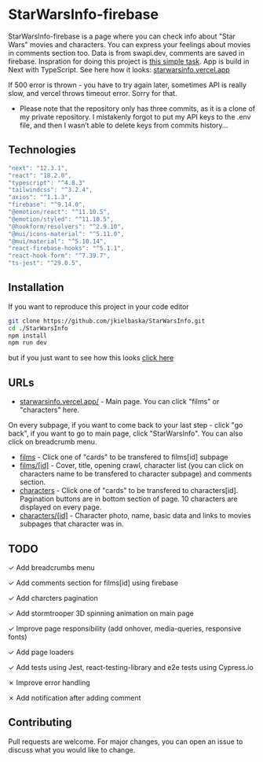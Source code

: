 # StarWarsInfo-firebase

StarWarsInfo-firebase is a page where you can check info about "Star Wars" movies and characters. You can express your feelings about movies in comments section too. Data is from swapi.dev, comments are saved in firebase. Inspration for doing this project is [this simple task](https://github.com/matluniewski/task). App is build in Next with TypeScript. See here how it looks:
[starwarsinfo.vercel.app](https://starwarsinfo.vercel.app/)

If 500 error is thrown - you have to try again later, sometimes API is really slow, and vercel throws timeout error. Sorry for that.

* Please note that the repository only has three commits, as it is a clone of my private repository. I mistakenly forgot to put my API keys to the .env file, and then I wasn’t able to delete keys from commits history…

## Technologies

```typescript
"next": "12.3.1",
"react": "18.2.0",
"typescript": "^4.8.3"
"tailwindcss": "^3.2.4",
"axios": "^1.1.3",
"firebase": "^9.14.0",
"@emotion/react": "^11.10.5",
"@emotion/styled": "^11.10.5",
"@hookform/resolvers": "^2.9.10",
"@mui/icons-material": "^5.11.0",
"@mui/material": "^5.10.14",
"react-firebase-hooks": "^5.1.1",
"react-hook-form": "^7.39.7",
"ts-jest": "^29.0.5",
```

## Installation

If you want to reproduce this project in your code editor

```bash
git clone https://github.com/jkielbaska/StarWarsInfo.git
cd ./StarWarsInfo
npm install
npm run dev
```

but if you just want to see how this looks [click here](https://starwarsinfo.vercel.app/)

## URLs

- [starwarsinfo.vercel.app/](https://starwarsinfo.vercel.app/) - Main page. You can click "films" or "characters" here.

On every subpage, if you want to come back to your last step - click "go back", if you want to go to main page, click "StarWarsInfo". You can also click on breadcrumb menu.

- [films](https://starwarsinfo.vercel.app/films) - Click one of "cards" to be transfered to films[id] subpage
- [films/[id]](https://starwarsinfo.vercel.app/films/1) - Cover, title, opening crawl, character list (you can click on characters name to be transfered to character subpage) and comments section.
- [characters](https://starwarsinfo.vercel.app/characters) - Click one of "cards" to be transfered to characters[id]. Pagination buttons are in bottom section of page. 10 characters are displayed on every page.
- [characters/[id]](https://starwarsinfo.vercel.app/characters/1) - Character photo, name, basic data and links to movies subpages that character was in.

## TODO

&check; Add breadcrumbs menu

&check; Add comments section for films[id] using firebase

&check; Add charcters pagination

&check; Add stormtrooper 3D spinning animation on main page

&check; Improve page responsibility (add onhover, media-queries, responsive fonts)

&check; Add page loaders

&check; Add tests using Jest, react-testing-library and e2e tests using Cypress.io

&cross; Improve error handling

&cross; Add notification after adding comment

## Contributing

Pull requests are welcome. For major changes, you can open an issue to discuss what you would like to change.

